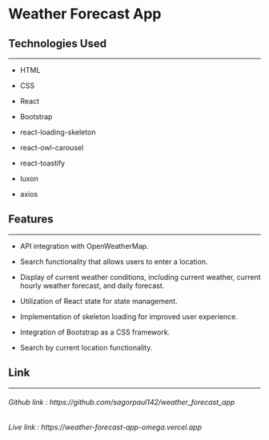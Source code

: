<h1>Weather Forecast App</h1>
<h2>Technologies Used</h2>
<hr><ul>
<li>HTML</li>
</ul><ul>
<li>CSS</li>
</ul><ul>
<li>React</li>
</ul><ul>
<li>Bootstrap</li>
</ul><ul>
<li>react-loading-skeleton</li>
</ul><ul>
<li>react-owl-carousel</li>
</ul><ul>
<li>react-toastify</li>
</ul><ul>
<li>luxon</li>
</ul><ul>
<li>axios</li>
</ul><h2>Features</h2>
<hr><ul>
<li>API integration with OpenWeatherMap.</li>
</ul><ul>
<li>Search functionality that allows users to enter a location.</li>
</ul><ul>
<li>Display of current weather conditions, including current weather, current hourly weather forecast, and daily forecast.</li>
</ul><ul>
<li>Utilization of React state for state management.</li>
</ul><ul>
<li>Implementation of skeleton loading for improved user experience.</li>
</ul><ul>
<li>Integration of Bootstrap as a CSS framework.</li>
</ul><ul>
<li>Search by current location functionality.</li>
</ul>
<h2>Link</h2>
<hr>
<h6>Github link : https://github.com/sagorpaul142/weather_forecast_app</h6>
<h6>Live link : https://weather-forecast-app-omega.vercel.app</h6>
